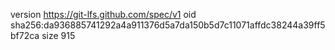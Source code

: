 version https://git-lfs.github.com/spec/v1
oid sha256:da936885741292a4a911376d5a7da150b5d7c11071affdc38244a39ff5bf72ca
size 915
